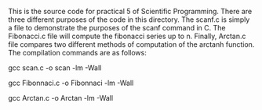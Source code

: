 This is the source code for practical 5 of Scientific Programming. There are three different purposes of the code in this directory. The scanf.c is simply a file to demonstrate the purposes of the scanf command in C. The Fibonacci.c file will compute the fibonacci series up to n. Finally, Arctan.c file compares two different methods of computation of the arctanh function. The compilation commands are as follows:

gcc scan.c -o scan -lm -Wall

gcc Fibonnaci.c -o Fibonnaci -lm -Wall

gcc Arctan.c -o Arctan -lm -Wall


